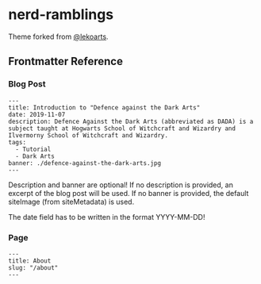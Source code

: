 # nerd-ramblings
 
Theme forked from [@lekoarts](https://github.com/LekoArts/gatsby-themes/tree/master/themes/gatsby-theme-minimal-blog).

## Frontmatter Reference

### Blog Post

```mdx
---
title: Introduction to "Defence against the Dark Arts"
date: 2019-11-07
description: Defence Against the Dark Arts (abbreviated as DADA) is a subject taught at Hogwarts School of Witchcraft and Wizardry and Ilvermorny School of Witchcraft and Wizardry.
tags:
  - Tutorial
  - Dark Arts
banner: ./defence-against-the-dark-arts.jpg
---
```

Description and banner are optional! If no description is provided, an excerpt of the blog post will be used. If no banner is provided, the default siteImage (from siteMetadata) is used.

The date field has to be written in the format YYYY-MM-DD!

### Page
```mdx
---
title: About
slug: "/about"
---
```
